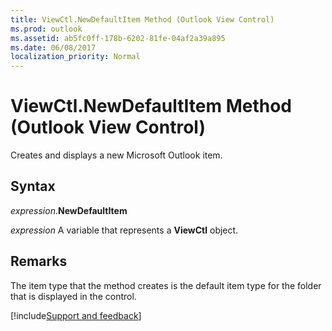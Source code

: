 ```yaml
---
title: ViewCtl.NewDefaultItem Method (Outlook View Control)
ms.prod: outlook
ms.assetid: ab5fc0ff-178b-6202-81fe-04af2a39a895
ms.date: 06/08/2017
localization_priority: Normal
---
```



# ViewCtl.NewDefaultItem Method (Outlook View Control)

Creates and displays a new Microsoft Outlook item. 


## Syntax

_expression_.**NewDefaultItem**

_expression_ A variable that represents a **ViewCtl** object.


## Remarks

The item type that the method creates is the default item type for the folder that is displayed in the control.

[!include[Support and feedback](~/includes/feedback-boilerplate.md)]